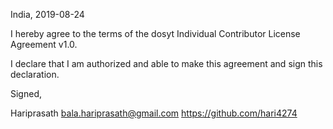 India, 2019-08-24

I hereby agree to the terms of the dosyt Individual Contributor License
Agreement v1.0.

I declare that I am authorized and able to make this agreement and sign this
declaration.

Signed,

Hariprasath bala.hariprasath@gmail.com https://github.com/hari4274